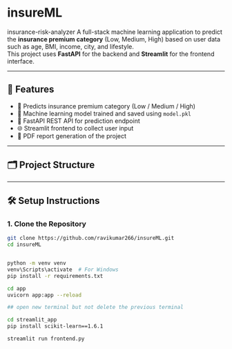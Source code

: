 # insureML
insurance-risk-analyzer
A full-stack machine learning application to predict the **insurance premium category** (Low, Medium, High) based on user data such as age, BMI, income, city, and lifestyle.  
This project uses **FastAPI** for the backend and **Streamlit** for the frontend interface.

---

## 🚀 Features

- 🚦 Predicts insurance premium category (Low / Medium / High)
- 🧠 Machine learning model trained and saved using `model.pkl`
- 🔌 FastAPI REST API for prediction endpoint
- 🌐 Streamlit frontend to collect user input
- 📄 PDF report generation of the project

---

## 🗂️ Project Structure


---

## 🛠️ Setup Instructions

### 1. Clone the Repository

```bash
git clone https://github.com/ravikumar266/insureML.git
cd insureML


python -m venv venv
venv\Scripts\activate  # For Windows
pip install -r requirements.txt

cd app
uvicorn app:app --reload

## open new terminal but not delete the previous terminal

cd streamlit_app
pip install scikit-learn==1.6.1

streamlit run frontend.py


